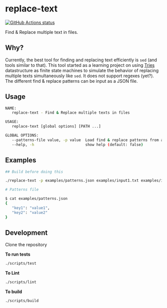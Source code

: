 # replace-text

<a href="https://github.com/aswinkarthik/replace-text/actions"><img alt="GitHub Actions status" src="https://github.com/aswinkarthik/replace-text/workflows/Go/badge.svg"></a>

Find & Replace multiple text in files.

## Why?

Currently, the best tool for finding and replacing text efficiently is `sed` (and tools similar to that). This tool started as a learning project on using [Tries](https://en.wikipedia.org/wiki/Trie) datastructure as finite state machines to simulate the behavior of replacing multiple texts simultaneously like `sed`. It does not support regexes (yet?). The different find & replace patterns can be input as a JSON file.

## Usage

```bash
NAME:
   replace-text - Find & Replace multiple texts in files

USAGE:
   replace-text [global options] [PATH ...]

GLOBAL OPTIONS:
   --patterns-file value, -p value  Load find & replace patterns from a JSON file [$PATTERNS_FILE, $REPLACE_TEXT_PATTERNS_FILE]
   --help, -h                       show help (default: false)
```

## Examples

```bash
## Build before doing this

./replace-text -p examples/patterns.json examples/input1.txt examples/input1.txt
```

```bash
# Patterns file

$ cat examples/patterns.json
{
   "key1": "value1",
   "key2": "value2"
}
```

## Development

Clone the repository

**To run tests**

```bash
./scripts/test
```

**To Lint**

```bash
./scripts/lint
```

**To build**

```bash
./scripts/build
```
